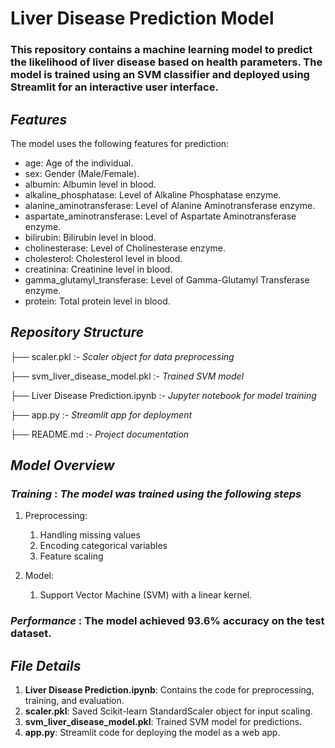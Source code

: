 
# Liver Disease Prediction Model
### This repository contains a machine learning model to predict the likelihood of liver disease based on health parameters. The model is trained using an SVM classifier and deployed using Streamlit for an interactive user interface.

## *Features*

The model uses the following features for prediction:

* age: Age of the individual.
* sex: Gender (Male/Female).
* albumin: Albumin level in blood.
* alkaline_phosphatase: Level of Alkaline Phosphatase enzyme.
* alanine_aminotransferase: Level of Alanine Aminotransferase enzyme.
* aspartate_aminotransferase: Level of Aspartate Aminotransferase enzyme.
* bilirubin: Bilirubin level in blood.
* cholinesterase: Level of Cholinesterase enzyme.
* cholesterol: Cholesterol level in blood.
* creatinina: Creatinine level in blood.
* gamma_glutamyl_transferase: Level of Gamma-Glutamyl Transferase enzyme.
* protein: Total protein level in blood.
 
## *Repository Structure*

├── scaler.pkl                     :- _Scaler object for data preprocessing_

├── svm_liver_disease_model.pkl    :- _Trained SVM model_

├── Liver Disease Prediction.ipynb :- _Jupyter notebook for model training_

├── app.py                         :- _Streamlit app for deployment_

├── README.md                      :- _Project documentation_


## *Model Overview*

### *Training* : *The model was trained using the following steps*

1. Preprocessing:
    
    1. Handling missing values
    2. Encoding categorical variables
    3. Feature scaling

2. Model:

    1. Support Vector Machine (SVM) with a linear kernel.  
    
### *Performance* : The model achieved 93.6% accuracy on the test dataset.


## *File Details*

1. **Liver Disease Prediction.ipynb**: Contains the code for preprocessing, training, and evaluation.
2. **scaler.pkl**: Saved Scikit-learn StandardScaler object for input scaling.
3. **svm_liver_disease_model.pkl**: Trained SVM model for predictions.
4. **app.py**: Streamlit code for deploying the model as a web app.





